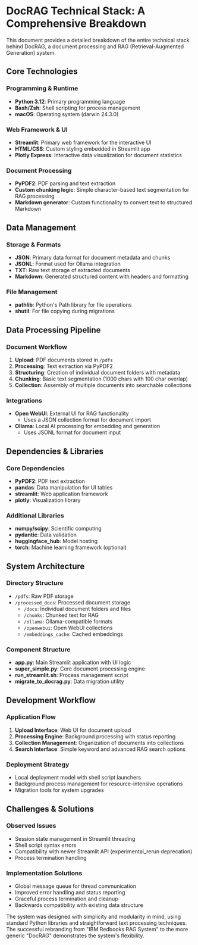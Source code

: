 # DocRAG Technical Stack: A Comprehensive Breakdown

This document provides a detailed breakdown of the entire technical stack behind DocRAG, a document processing and RAG (Retrieval-Augmented Generation) system.

## Core Technologies

### Programming & Runtime
- **Python 3.12**: Primary programming language
- **Bash/Zsh**: Shell scripting for process management
- **macOS**: Operating system (darwin 24.3.0)

### Web Framework & UI
- **Streamlit**: Primary web framework for the interactive UI
- **HTML/CSS**: Custom styling embedded in Streamlit app
- **Plotly Express**: Interactive data visualization for document statistics

### Document Processing
- **PyPDF2**: PDF parsing and text extraction
- **Custom chunking logic**: Simple character-based text segmentation for RAG processing
- **Markdown generator**: Custom functionality to convert text to structured Markdown

## Data Management

### Storage & Formats
- **JSON**: Primary data format for document metadata and chunks
- **JSONL**: Format used for Ollama integration
- **TXT**: Raw text storage of extracted documents
- **Markdown**: Generated structured content with headers and formatting

### File Management
- **pathlib**: Python's Path library for file operations
- **shutil**: For file copying during migrations

## Data Processing Pipeline

### Document Workflow
1. **Upload**: PDF documents stored in `/pdfs`
2. **Processing**: Text extraction via PyPDF2
3. **Structuring**: Creation of individual document folders with metadata
4. **Chunking**: Basic text segmentation (1000 chars with 100 char overlap)
5. **Collection**: Assembly of multiple documents into searchable collections

### Integrations
- **Open WebUI**: External UI for RAG functionality
  - Uses a JSON collection format for document import
- **Ollama**: Local AI processing for embedding and generation
  - Uses JSONL format for document input

## Dependencies & Libraries

### Core Dependencies
- **PyPDF2**: PDF text extraction
- **pandas**: Data manipulation for UI tables
- **streamlit**: Web application framework
- **plotly**: Visualization library

### Additional Libraries
- **numpy/scipy**: Scientific computing
- **pydantic**: Data validation
- **huggingface_hub**: Model hosting
- **torch**: Machine learning framework (optional)

## System Architecture

### Directory Structure
- `/pdfs`: Raw PDF storage
- `/processed_docs`: Processed document storage
  - `/docs`: Individual document folders and files
  - `/chunks`: Chunked text for RAG
  - `/ollama`: Ollama-compatible formats
  - `/openwebui`: Open WebUI collections
  - `/embeddings_cache`: Cached embeddings

### Component Structure
- **app.py**: Main Streamlit application with UI logic
- **super_simple.py**: Core document processing engine
- **run_streamlit.sh**: Process management script
- **migrate_to_docrag.py**: Data migration utility

## Development Workflow

### Application Flow
1. **Upload Interface**: Web UI for document upload
2. **Processing Engine**: Background processing with status reporting
3. **Collection Management**: Organization of documents into collections
4. **Search Interface**: Simple keyword and advanced RAG search options

### Deployment Strategy
- Local deployment model with shell script launchers
- Background process management for resource-intensive operations
- Migration tools for system upgrades

## Challenges & Solutions

### Observed Issues
- Session state management in Streamlit threading
- Shell script syntax errors
- Compatibility with newer Streamlit API (experimental_rerun deprecation)
- Process termination handling

### Implementation Solutions
- Global message queue for thread communication
- Improved error handling and status reporting
- Graceful process termination and cleanup
- Backwards compatibility with existing data structure

The system was designed with simplicity and modularity in mind, using standard Python libraries and straightforward text processing techniques. The successful rebranding from "IBM Redbooks RAG System" to the more generic "DocRAG" demonstrates the system's flexibility.
